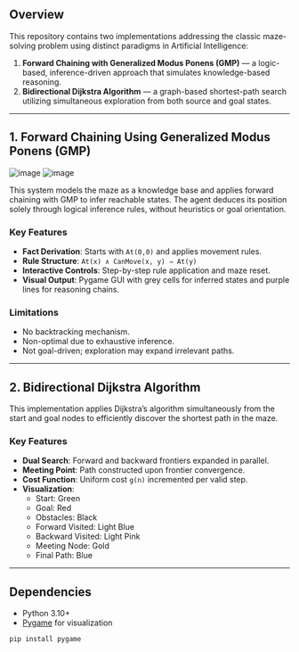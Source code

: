 
## Overview

This repository contains two implementations addressing the classic maze-solving problem using distinct paradigms in Artificial Intelligence:

1. **Forward Chaining with Generalized Modus Ponens (GMP)** — a logic-based, inference-driven approach that simulates knowledge-based reasoning.  
2. **Bidirectional Dijkstra Algorithm** — a graph-based shortest-path search utilizing simultaneous exploration from both source and goal states.

---

## 1. Forward Chaining Using Generalized Modus Ponens (GMP)
![image](https://github.com/user-attachments/assets/1599c34c-6e66-486e-8284-38cfa75ccef2) ![image](https://github.com/user-attachments/assets/6d4bf72d-53fe-4ce7-bdb6-9f38618b22a9)



This system models the maze as a knowledge base and applies forward chaining with GMP to infer reachable states. The agent deduces its position solely through logical inference rules, without heuristics or goal orientation.

### Key Features
- **Fact Derivation**: Starts with `At(0,0)` and applies movement rules.
- **Rule Structure**: `At(x) ∧ CanMove(x, y) ⇒ At(y)`
- **Interactive Controls**: Step-by-step rule application and maze reset.
- **Visual Output**: Pygame GUI with grey cells for inferred states and purple lines for reasoning chains.

### Limitations
- No backtracking mechanism.
- Non-optimal due to exhaustive inference.
- Not goal-driven; exploration may expand irrelevant paths.

---

## 2. Bidirectional Dijkstra Algorithm

This implementation applies Dijkstra’s algorithm simultaneously from the start and goal nodes to efficiently discover the shortest path in the maze.

### Key Features
- **Dual Search**: Forward and backward frontiers expanded in parallel.
- **Meeting Point**: Path constructed upon frontier convergence.
- **Cost Function**: Uniform cost `g(n)` incremented per valid step.
- **Visualization**:
  - Start: Green
  - Goal: Red
  - Obstacles: Black
  - Forward Visited: Light Blue
  - Backward Visited: Light Pink
  - Meeting Node: Gold
  - Final Path: Blue

---

## Dependencies

- Python 3.10+
- [Pygame](https://www.pygame.org/) for visualization

```bash
pip install pygame
